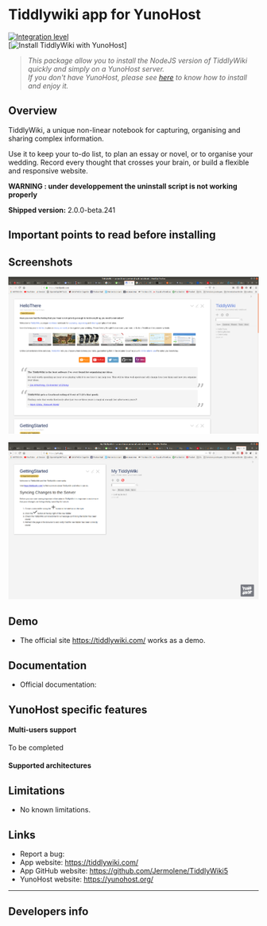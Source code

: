 # Tiddlywiki app for YunoHost

[![Integration level](https://dash.yunohost.org/integration/wikijs.svg)](https://dash.yunohost.org/appci/app/wikijs)  
[![Install TiddlyWiki with YunoHost](https://install-app.yunohost.org/install-with-yunohost.png)]

> *This package allow you to install the NodeJS version of TiddlyWiki quickly and simply on a YunoHost server.  
If you don't have YunoHost, please see [here](https://yunohost.org/#/install) to know how to install and enjoy it.*

## Overview

TiddlyWiki, a unique non-linear notebook for capturing, organising and sharing complex information.

Use it to keep your to-do list, to plan an essay or novel, or to organise your wedding. Record every thought that crosses your brain, or build a flexible and responsive website.

**WARNING : under developpement the uninstall script is not working properly**

**Shipped version:** 2.0.0-beta.241

## Important points to read before installing



## Screenshots

![tiddlywiki-screenshot1](https://github.com/inkskull/tiddlywiki_ynh/blob/master/Capture%20du%202019-10-03%2022-02-43.png)



![tiddlywiki-screenshot2](https://github.com/inkskull/tiddlywiki_ynh/blob/master/Capture%20d%E2%80%99%C3%A9cran%20de%202019-10-03%2022-04-39.png)

## Demo

* The official site https://tiddlywiki.com/ works as a demo.

## Documentation

 * Official documentation: 

## YunoHost specific features

#### Multi-users support

To be completed

#### Supported architectures



## Limitations

* No known limitations.

## Links

 * Report a bug: 
 * App website: https://tiddlywiki.com/
 * App GitHub website: https://github.com/Jermolene/TiddlyWiki5
 * YunoHost website: https://yunohost.org/

---

Developers info
----------------

